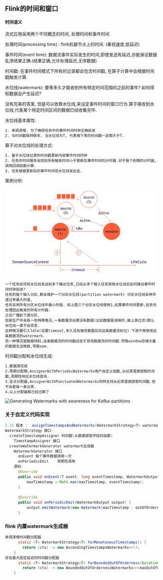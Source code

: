 ## Flink的时间和窗口

#### 时间语义

流式应用采用两个不同概念的时间, 处理时间和事件时间

处理时间(processing time) : flink机器节点上的时间. (重视速度,低延迟)

事件时间(event time): 数据流事件实际发生的时间,即使发送有延迟,亦能保证数据乱序结果正确.(结果正确,允许处理延迟,无序数据)

时间戳: 在事件时间模式下所有的记录都会包含时间戳, 在算子计算中会根据时间戳触发计算.

水位线(watermark): 要等多久才能收到所有特定时间范围的之前的事件? 如何得知数据会产生延迟?

没有完美的答案, 但是可以依靠水位线,来设定事件时间的窗口行为.算子接收到水位线,代表某个特定时间区间的数据已经收集完毕.

水位线基本属性: 

	1. 单调递增, 为了确保任务中的事件时间时钟正确前进
	2. 与时间戳保持联系. 当水位线为T, 代表接下来的时间戳一定都大于T.

算子对水位线的处理方式:

```
1. 基于水位线记录的时间戳更新内部事件时间时钟
2. 任务的时间服务会找到所有触发时间小于更新后事件时间的计时器.对于每个到期的计时器,调用回调函数计算.
3. 任务根据更新后的事件时间将水位线发出去.
```

 案例分析:

![image-20221117214341926](image-20221117214341926.png)

```
一个任务如何将水位线发送到多个输出任务,已经从多个输入任务获取水位线后如何推动事件时间时钟前进?
任务的每个输入分区,都会维护一个分区水位线(partition watermark) 分区水位线采用传递过来最大的值,
任务采用所有分区水位线中最小的值. 如上图三个分区水位线使用1,如果事件时间更新,任务先处理因此触发的所有计时器.
之后广播到下游分区.
但是生产中会有一些特殊情况,一条数据流长期没有数据(比如数据是波峰的,被上游过滤)那么水位线一直不会改变.
这种情况要引入ldle(设置timeout,多久没有接受数据后将这条数据流标记) 下游不再使用这条数据流的watermark.
另一种情况是数据倾斜,这条数据流的时间戳远低于其他数据流的时间戳.导致window存储大量的数据无法释放,导致oom.

```

时间戳分配和水位线生成:

```
1.数据源完成
2.周期分配期,AssignerWithPeriodicWatermarks用户自定义函数,从纪录里面提取时间戳,周期性响应水位线查询.
3.定点分配器,AssignerWithPunctuatedWatermarks同样支持从纪录里面提取时间戳.但不会是每一条记录.
4.以上分配器都已经过期了
```

![Generating Watermarks with awareness for Kafka-partitions](https://nightlies.apache.org/flink/flink-docs-release-1.15/fig/parallel_kafka_watermarks.svg)

### 关于自定义代码实现

```java
1.15 版本 :  assignTimestampsAndWatermarks(WatermarkStrategy<T> watermarkStrategy) 
WatermarkStrategy 接口
  createTimestampAssigner 时间戳(从数据提取字段的函数)
  	TimestampAssigner 接口
  createWatermarkGenerator watermark生成器
  	WatermarkGenerator 接口
      onEvent 每个事件数据调用一次
      onPeriodicEmit	周期性调用
    源码: 
      @Override
      public void onEvent(T event, long eventTimestamp, WatermarkOutput output) {
          maxTimestamp = Math.max(maxTimestamp, eventTimestamp);
      }

      @Override
      public void onPeriodicEmit(WatermarkOutput output) {
          output.emitWatermark(new Watermark(maxTimestamp - outOfOrdernessMillis - 1));
      }
```

### flink 内置watermark生成器

```java
单调递增时间戳分配器
      static <T> WatermarkStrategy<T> forMonotonousTimestamps() {
        return (ctx) -> new AscendingTimestampsWatermarks<>();
    }
存在最大固定延迟的时间戳分配器
      static <T> WatermarkStrategy<T> forBoundedOutOfOrderness(Duration maxOutOfOrderness) {
        return (ctx) -> new BoundedOutOfOrdernessWatermarks<>(maxOutOfOrderness);
    }

```



